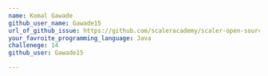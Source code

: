 ```yaml
---
name: Komal Gawade
github_user_name: Gawade15
url_of_github_issue: https://github.com/scaleracademy/scaler-open-source-september-challenge/issues/349
your_favroite_programming_language: Java
challenege: 14
github_user: Gawade15

---
```

